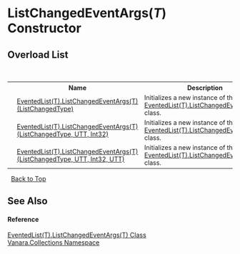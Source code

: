 # ListChangedEventArgs(*T*) Constructor 
 


## Overload List
&nbsp;<table><tr><th></th><th>Name</th><th>Description</th></tr><tr><td>![Public method](media/pubmethod.gif "Public method")</td><td><a href="b0c2a1a1-8e35-7fa9-09c6-390ac1bcc02f">EventedList(T).ListChangedEventArgs(T)(ListChangedType)</a></td><td>
Initializes a new instance of the <a href="dca988eb-8a3d-962c-faa7-88c26f47da65">EventedList(T).ListChangedEventArgs(T)</a> class.</td></tr><tr><td>![Public method](media/pubmethod.gif "Public method")</td><td><a href="b03bfa84-7078-0382-5325-9154caa5640b">EventedList(T).ListChangedEventArgs(T)(ListChangedType, UTT, Int32)</a></td><td>
Initializes a new instance of the <a href="dca988eb-8a3d-962c-faa7-88c26f47da65">EventedList(T).ListChangedEventArgs(T)</a> class.</td></tr><tr><td>![Public method](media/pubmethod.gif "Public method")</td><td><a href="af8183a1-20c7-ed85-faf7-5869bad11c5c">EventedList(T).ListChangedEventArgs(T)(ListChangedType, UTT, Int32, UTT)</a></td><td>
Initializes a new instance of the <a href="dca988eb-8a3d-962c-faa7-88c26f47da65">EventedList(T).ListChangedEventArgs(T)</a> class.</td></tr></table>&nbsp;
<a href="#listchangedeventargs(*t*)-constructor">Back to Top</a>

## See Also


#### Reference
<a href="dca988eb-8a3d-962c-faa7-88c26f47da65">EventedList(T).ListChangedEventArgs(T) Class</a><br /><a href="062563b8-e616-d697-89ef-6de2b291d4a0">Vanara.Collections Namespace</a><br />